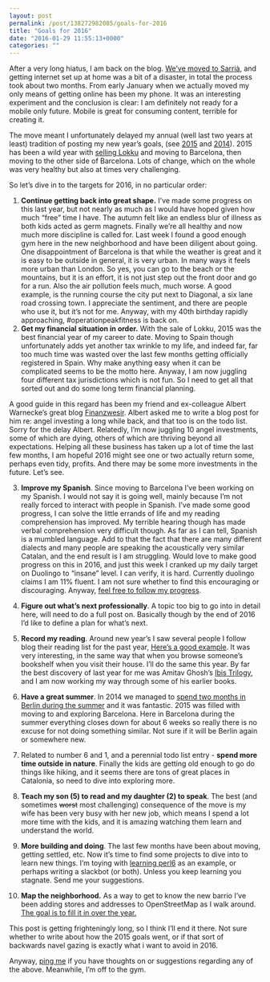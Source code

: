 ```yaml
---
layout: post
permalink: /post/138272982085/goals-for-2016
title: "Goals for 2016"
date: "2016-01-29 11:55:13+0000"
categories: ""
---
```

After a very long hiatus, I am back on the blog. <a href="http://www.freyfogle.com/post/132872030130/were-moving">
</a>
<a href="http://www.freyfogle.com/post/132872030130/were-moving">We’ve moved to Sarrià</a>, and getting internet set up at home was a bit of a disaster, in total the process took about two months. From early January when we actually moved my only means of getting online has been my phone. It was an interesting experiment and the conclusion is clear: I am definitely not ready for a mobile only future. Mobile is great for consuming content, terrible for creating it. 

The move meant I unfortunately delayed my annual (well last two years at least) tradition of posting my new year’s goals, (see <a href="http://www.freyfogle.com/post/107839352080/goals-for-2015">2015</a> and <a href="http://www.freyfogle.com/post/73132172349/goals-for-2014">2014</a>). 2015 has been a wild year with <a href="http://www.freyfogle.com/post/130580147055/my-last-day-at-lokku">selling Lokku</a> and moving to Barcelona, then moving to the other side of Barcelona. Lots of change, which on the whole was very healthy but also at times very challenging. 

So let’s dive in to the targets for 2016, in no particular order:
1. <b>Continue getting back into great shape.</b> I’ve made some progress on this last year, but not nearly as much as I would have hoped given how much “free” time I have. The autumn felt like an endless blur of illness as both kids acted as germ magnets. Finally we’re all healthy and now much more discipline is called for. Last week I found a good enough gym here in the new neighborhood and have been diligent about going. One disappointment of Barcelona is that while the weather is great and it is easy to be outside in general, it is very urban. In many ways it feels more urban than London. So yes, you can go to the beach or the mountains, but it is an effort, it is not just step out the front door and go for a run. Also the air pollution feels much, much worse. A good example, is the running course the city put next to Diagonal, a six lane road crossing town. I appreciate the sentiment, and there are people who use it, but it’s not for me. Anyway, with my 40th birthday rapidly approaching, #operationpeakfitness is back on. 
2. <b>Get my financial situation in order.</b> With the sale of Lokku, 2015 was the best financial year of my career to date. Moving to Spain though unfortunately adds yet another tax wrinkle to my life, and indeed far, far too much time was wasted over the last few months getting officially registered in Spain. Why make anything easy when it can be complicated seems to be the motto here. Anyway, I am now juggling four different tax jurisdictions which is not fun. So I need to get all that sorted out and do some long term financial planning. 

A good guide in this regard has been my friend and ex-colleague Albert Warnecke’s great blog <a href="http://www.finanzwesir.com/">Finanzwesir</a>. Albert asked me to write a blog post for him re: angel investing a long while back, and that too is on the todo list. Sorry for the delay Albert. Relatedly, I’m now juggling 10 angel investments, some of which are dying, others of which are thriving beyond all expectations. Helping all these business has taken up a lot of time the last few months, I am hopeful 2016 might see one or two actually return some, perhaps even tidy, profits. And there may be some more investments in the future. Let’s see. 

3. <b>Improve my Spanish</b>. Since moving to Barcelona I’ve been working on my Spanish. I would not say it is going well, mainly because I’m not really forced to interact with people in Spanish. I’ve made some good progress, I can solve the little errands of life and my reading comprehension has improved. My terrible hearing though has made verbal comprehension very difficult though. As far as I can tell, Spanish is a mumbled language. Add to that the fact that there are many different dialects and many people are speaking the acoustically very similar Catalan, and the end result is I am struggling. Would love to make good progress on this in 2016, and just this week I cranked up my daily target on Duolingo to “insane” level. I can verify, it is hard. Currently duolingo claims I am 11% fluent. I am not sure whether to find this encouraging or discouraging. Anyway, <a href="https://www.duolingo.com/edfreyfogle">feel free to follow my progress</a>. 

4. <b>Figure out what’s next professionally</b>. A topic too big to go into in detail here, will need to do a full post on. Basically though by the end of 2016 I’d like to define a plan for what’s next. 

5. <b>Record my reading</b>. Around new year’s I saw several people I follow blog their reading list for the past year, <a href="http://christinacacioppo.com/blog/2015-books">Here’s a good example</a>. It was very interesting, in the same way that when you browse someone’s bookshelf when you visit their house. I’ll do the same this year. By far the best discovery of last year for me was Amitav Ghosh’s <a href="https://en.wikipedia.org/wiki/Ibis_trilogy">Ibis Trilogy</a>, and I am now working my way through some of his earlier books. 
6. <b>Have a great summer</b>. In 2014 we managed to <a href="http://www.freyfogle.com/post/96569192005/berlin-and-bestsummerever">spend two months in Berlin during the summer</a> and it was fantastic. 2015 was filled with moving to and exploring Barcelona. Here in Barcelona during the summer everything closes down for about 6 weeks so really there is no excuse for not doing something similar. Not sure if it will be Berlin again or somewhere new.  

7. Related to number 6 and 1, and a perennial todo list entry - <b>spend more time outside in nature</b>. Finally the kids are getting old enough to go do things like hiking, and it seems there are tons of great places in Catalonia, so need to dive into exploring more. 
8. <b>Teach my son (5) to read and my daughter (2) to speak</b>. The best (and sometimes <strike>worst</strike> most challenging) consequence of the move is my wife has been very busy with her new job, which means I spend a lot more time with the kids, and it is amazing watching them learn and understand the world. 

9. <b>More building and doing</b>. The last few months have been about moving, getting settled, etc. Now it’s time to find some projects to dive into to learn new things. I’m toying with <a href="https://perl6.org/">learning perl6</a> as an example, or perhaps writing a slackbot (or both). Unless you keep learning you stagnate. Send me your suggestions. 

10. <b>Map the neighborhood.</b> As a way to get to know the new barrio I’ve been adding stores and addresses to OpenStreetMap as I walk around. <a href="http://www.openstreetmap.org/#map=17/41.40036/2.13125">The goal is to fill it in over the year.</a> 

This post is getting frighteningly long, so I think I’ll end it there. Not sure whether to write about how the 2015 goals went, or if that sort of backwards navel gazing is exactly what i want to avoid in 2016. 

Anyway, <a href="https://twitter.com/freyfogle">ping me</a> if you have thoughts on or suggestions regarding any of the above. Meanwhile, I’m off to the gym. 

